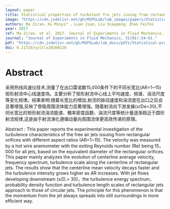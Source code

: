 ```yaml
---
layout: paper
title: Statistical properties of turbulent fre jets isuing from rectangular nozles with diferent aspect ratios
image: "https://cdn.jsdelivr.net/gh/MSPSLab/lab_images/papers/Statistical-properties.png"
authors: Ma Ziran，Xu Minyi* ，Luan Jian，Liu Xiaopeng，Zhao Feifei
year: 2017
ref: Ma Ziran. et al. 2017. Journal of Experiments in Fluid Mechanics.
journal: "Journal of Experiments in Fluid Mechanics, 31(01):54-61."
pdf: "https://cdn.jsdelivr.net/gh/MSPSLab/lab_docs/pdfs/Statistical-properties.pdf"
doi: 0.11729/syltlx20160116
---
```


# Abstract

采用热线风速仪技术,测量了在出口雷诺数15,000条件下的不同长宽比(AR=1~15)矩形射流中心线速度场。主要分析了矩形射流中心线上平均速度、频谱、湍流尺度等变化规律。结果表明:随着长宽比的增加,射流的脉动速度和湍流度在出口之后会显著增强,反映了卷吸周围流体能力显著增强。随着射流向下游发展(x/De>30),不同长宽比的矩形射流湍流能谱、概率密度函数、湍流尺度等统计量逐渐趋近于圆形射流规律,这是由于射流演化遵循动量向周围流体更高效传递的原理。

Abstract : This paper reports the experimental investigation of the turbulence characteristics of the free air jets issuing from rectangular orifices with different aspect ratios (AR=1~15). The velocity was measured by a hot wire anemometer with the exiting Reynolds number (Re) being 15，000 for all jets, based on the equivalent diameter of the rectangular orifices. This paper mainly analyzes the evolution of centerline average velocity, frequency spectrum, turbulence scale along the centerline of rectangular jets. The results show that the centerline mean velocity decays faster and the turbulence intensity grows higher as AR increases. With jet flows developing downstream (x/D.> 30)，the turbulence energy spectrum，probability density function and turbulence length scales of rectangular jets approach to those of circular jets. The principle for this phenomenon is that the momentum from the jet always spreads into still surroundings in more efficient way.